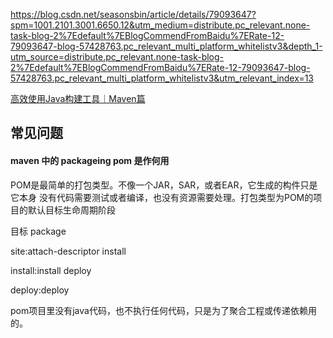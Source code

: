 https://blog.csdn.net/seasonsbin/article/details/79093647?spm=1001.2101.3001.6650.12&utm_medium=distribute.pc_relevant.none-task-blog-2%7Edefault%7EBlogCommendFromBaidu%7ERate-12-79093647-blog-57428763.pc_relevant_multi_platform_whitelistv3&depth_1-utm_source=distribute.pc_relevant.none-task-blog-2%7Edefault%7EBlogCommendFromBaidu%7ERate-12-79093647-blog-57428763.pc_relevant_multi_platform_whitelistv3&utm_relevant_index=13

[高效使用Java构建工具｜Maven篇](https://mp.weixin.qq.com/s/Wvq7t2FC58jaCh4UFJ6GGQ)

## 常见问题

#### maven 中的 packageing pom 是作何用

POM是最简单的打包类型。不像一个JAR，SAR，或者EAR，它生成的构件只是它本身
没有代码需要测试或者编译，也没有资源需要处理。打包类型为POM的项目的默认目标生命周期阶段

目标 package

site:attach-descriptor install

install:install deploy

deploy:deploy

pom项目里没有java代码，也不执行任何代码，只是为了聚合工程或传递依赖用的。